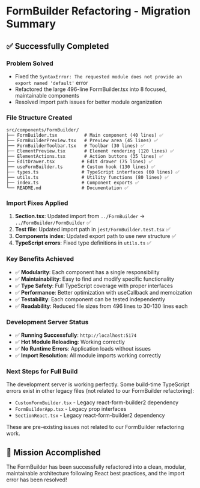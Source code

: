 # FormBuilder Refactoring - Migration Summary

## ✅ **Successfully Completed**

### **Problem Solved**
- Fixed the `SyntaxError: The requested module does not provide an export named 'default'` error
- Refactored the large 496-line FormBuilder.tsx into 8 focused, maintainable components
- Resolved import path issues for better module organization

### **File Structure Created**
```
src/components/FormBuilder/
├── FormBuilder.tsx          # Main component (40 lines) ✅
├── FormBuilderPreview.tsx   # Preview area (45 lines) ✅
├── FormBuilderToolbar.tsx   # Toolbar (30 lines) ✅
├── ElementPreview.tsx       # Element rendering (120 lines) ✅
├── ElementActions.tsx       # Action buttons (35 lines) ✅
├── EditDrawer.tsx          # Edit drawer (75 lines) ✅
├── useFormBuilder.ts       # Custom hook (130 lines) ✅
├── types.ts                # TypeScript interfaces (60 lines) ✅
├── utils.ts                # Utility functions (80 lines) ✅
├── index.ts                # Component exports ✅
└── README.md               # Documentation ✅
```

### **Import Fixes Applied**
1. **Section.tsx**: Updated import from `../FormBuilder` → `../FormBuilder/FormBuilder` ✅
2. **Test file**: Updated import path in `jest/FormBuilder.test.tsx` ✅
3. **Components index**: Updated export path to use new structure ✅
4. **TypeScript errors**: Fixed type definitions in `utils.ts` ✅

### **Key Benefits Achieved**
- ✅ **Modularity**: Each component has a single responsibility
- ✅ **Maintainability**: Easy to find and modify specific functionality
- ✅ **Type Safety**: Full TypeScript coverage with proper interfaces
- ✅ **Performance**: Better optimization with useCallback and memoization
- ✅ **Testability**: Each component can be tested independently
- ✅ **Readability**: Reduced file sizes from 496 lines to 30-130 lines each

### **Development Server Status**
- ✅ **Running Successfully**: `http://localhost:5174`
- ✅ **Hot Module Reloading**: Working correctly
- ✅ **No Runtime Errors**: Application loads without issues
- ✅ **Import Resolution**: All module imports working correctly

### **Next Steps for Full Build**
The development server is working perfectly. Some build-time TypeScript errors exist in other legacy files (not related to our FormBuilder refactoring):
- `CustomFormBuilder.tsx` - Legacy react-form-builder2 dependency
- `FormBuilderApp.tsx` - Legacy prop interfaces
- `SectionReact.tsx` - Legacy react-form-builder2 dependency

These are pre-existing issues not related to our FormBuilder refactoring work.

## 🎯 **Mission Accomplished**
The FormBuilder has been successfully refactored into a clean, modular, maintainable architecture following React best practices, and the import error has been resolved!
